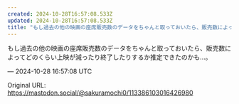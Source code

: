 ```yaml
---
created: 2024-10-28T16:57:08.533Z
updated: 2024-10-28T16:57:08.533Z
title: "もし過去の他の映画の座席販売数のデータをちゃんと取っておいたら、販売数によってど[...]"
---
```


<p>もし過去の他の映画の座席販売数のデータをちゃんと取っておいたら、販売数によってどのくらい上映が減ったり終了したりするか推定できたのかも…。</p>

&mdash; 2024-10-28 16:57:08 UTC

Original URL: https://mastodon.social/@sakuramochi0/113386103016426980
